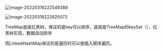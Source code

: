 ![image-20220318222549388](E:\学习笔记\typora\img\image-20220318222549388.png)

![image-20220318222625073](E:\学习笔记\typora\img\image-20220318222625073.png)

TreeMap底层红黑树，保证的是key可以排序，底层是TreeMap的keySet（），红黑树实现，数据自动排序

而LinkedHashMap保证的是遍历时可以按插入顺序遍历。

